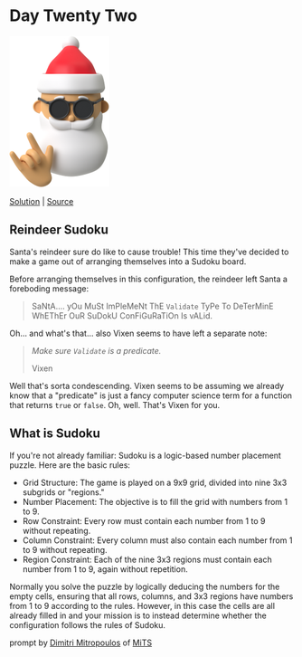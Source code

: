 # Day Twenty Two

<img src="cover.png" width="176" height="267" alt="Sunglasses">

[Solution](solution.ts) | [Source](https://typehero.dev/challenge/day-22)

## Reindeer Sudoku

Santa's reindeer sure do like to cause trouble! This time they've decided to make a game out of arranging themselves into a Sudoku board.

Before arranging themselves in this configuration, the reindeer left Santa a foreboding message:

> SaNtA.... yOu MuSt ImPleMeNt ThE `Validate` TyPe To DeTerMinE WhEThEr OuR SuDokU ConFiGuRaTiOn Is vALid.

Oh… and what's that... also Vixen seems to have left a separate note:

> _Make sure `Validate` is a predicate._
>
> Vixen

Well that's sorta condescending. Vixen seems to be assuming we already know that a "predicate" is just a fancy computer science term for a function that returns `true` or `false`. Oh, well. That's Vixen for you.

## What is Sudoku

If you're not already familiar: Sudoku is a logic-based number placement puzzle. Here are the basic rules:

- Grid Structure: The game is played on a 9x9 grid, divided into nine 3x3 subgrids or "regions."
- Number Placement: The objective is to fill the grid with numbers from 1 to 9.
- Row Constraint: Every row must contain each number from 1 to 9 without repeating.
- Column Constraint: Every column must also contain each number from 1 to 9 without repeating.
- Region Constraint: Each of the nine 3x3 regions must contain each number from 1 to 9, again without repetition.

Normally you solve the puzzle by logically deducing the numbers for the empty cells, ensuring that all rows, columns, and 3x3 regions have numbers from 1 to 9 according to the rules. However, in this case the cells are all already filled in and your mission is to instead determine whether the configuration follows the rules of Sudoku.

prompt by [Dimitri Mitropoulos](https://github.com/dimitropoulos) of [MiTS](https://www.youtube.com/@MichiganTypeScript)
